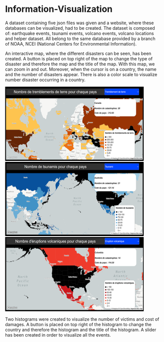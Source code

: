 # Information-Visualization




A dataset containing five json files was given and a website, where these databases can be visualized, had to be created. The dataset is composed of: earthquake events, tsunami events, volcano events, volcano locations and helper dataset. All belong to the same database provided by a branch of NOAA, NCEI (National Centers for Environmental Information).






An interactive map, where the different disasters can be seen, has been created. A button is placed on top right of the map to change the type of disaster and therefore the map and the title of the map. With this map, we can zoom in and out. Moreover, when the cursor is on a country, the name and the number of disasters appear. There is also a color scale to visualize number disaster occurring in a country.

<img src="https://github.com/gipi333/Information-Visualization/blob/main/tremblement.png" width="450" height="240">
<img src="https://github.com/gipi333/Information-Visualization/blob/main/tsu.png" width="450" height="240">
<img src="https://github.com/gipi333/Information-Visualization/blob/main/eruption.png" width="450" height="240">





Two histograms were created to visualize the number of victims and cost of damages. A button is placed on top right of the histogram to change the country and therefore the histogram and the title of the histogram. A slider has been created in order to visualize all the events.





